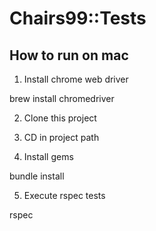 # Chairs99::Tests

## How to run on mac

1. Install chrome web driver

brew install chromedriver

2. Clone this project

3. CD in project path

4. Install gems

bundle install

5. Execute rspec tests

rspec

